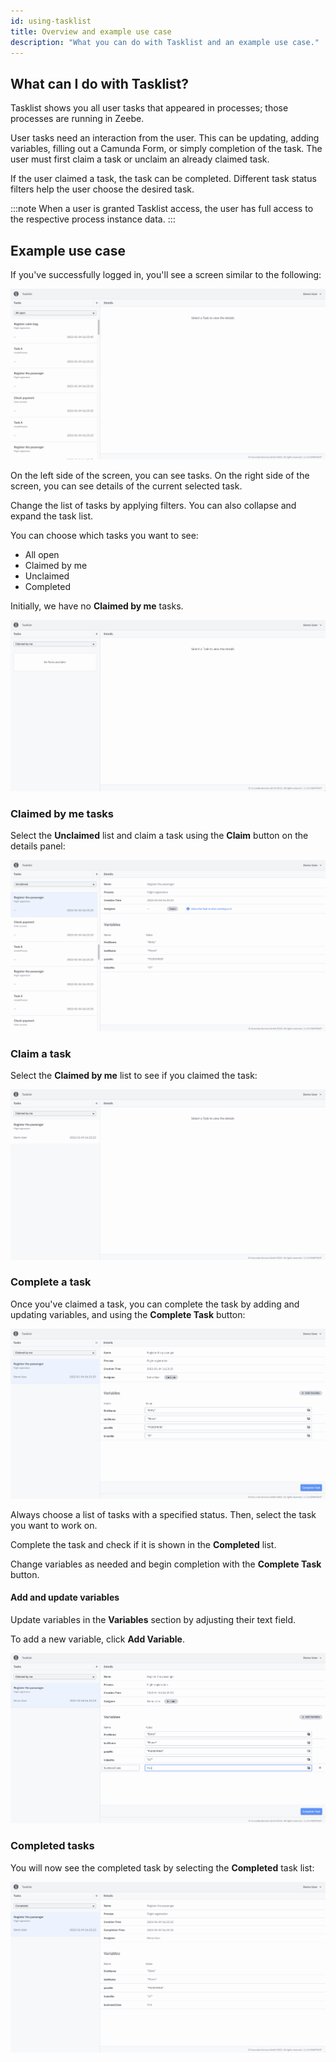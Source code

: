 ```yaml
---
id: using-tasklist
title: Overview and example use case
description: "What you can do with Tasklist and an example use case."
---
```


## What can I do with Tasklist?

Tasklist shows you all user tasks that appeared in processes; those processes are running in Zeebe.

User tasks need an interaction from the user. This can be updating, adding variables, filling out a Camunda Form, or simply completion of the task. The user must first claim a task or unclaim an already claimed task.

If the user claimed a task, the task can be completed. Different task status filters help the user choose the desired task.

:::note
When a user is granted Tasklist access, the user has full access to the respective process instance data.
:::

## Example use case

If you've successfully logged in, you'll see a screen similar to the following:

![tasklist-start-screen](../img/tasklist-start-screen_light.png)

On the left side of the screen, you can see tasks. On the right side of the screen, you can see details of the current selected task.

Change the list of tasks by applying filters. You can also collapse and expand the task list.

You can choose which tasks you want to see:

- All open
- Claimed by me
- Unclaimed
- Completed

Initially, we have no **Claimed by me** tasks.

![tasklist-claimed-by-me-empty](img/tasklist-claimed-by-me-empty_light.png)

### Claimed by me tasks

Select the **Unclaimed** list and claim a task using the **Claim** button on the details panel:

![tasklist-claim](img/tasklist-claim_light.png)

### Claim a task

Select the **Claimed by me** list to see if you claimed the task:

![tasklist-claimed-by-me-list](img/tasklist-claimed-by-me-list_light.png)

### Complete a task

Once you've claimed a task, you can complete the task by adding and updating variables, and using the **Complete Task** button:

![tasklist-claimed-by-me](img/tasklist-claimed-by-me_light.png)

Always choose a list of tasks with a specified status. Then, select the task you want to work on.

Complete the task and check if it is shown in the **Completed** list.

Change variables as needed and begin completion with the **Complete Task** button.

#### Add and update variables

Update variables in the **Variables** section by adjusting their text field.

To add a new variable, click **Add Variable**.

![tasklist-complete-task](img/tasklist-complete-task_light.png)

### Completed tasks

You will now see the completed task by selecting the **Completed** task list:

![tasklist-task-completed](img/tasklist-task-completed_light.png)
